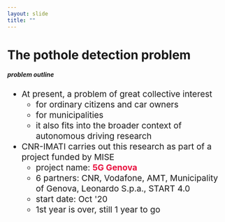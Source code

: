 ```yaml
---
layout: slide
title: ""
---
```


# The pothole detection problem
##### **problem outline**

<div markdown="1" style="font-size:2vw">

- At present, a problem of great collective interest
	- for ordinary citizens and car owners
	- for municipalities
	- it also fits into the broader context of autonomous driving research
- CNR-IMATI carries out this research as part of a project funded by MISE
	- project name: <span style="color:#e8103f"><b>5G Genova</b></span>
	- 6 partners: CNR, Vodafone, AMT, Municipality of Genova, Leonardo S.p.a., START 4.0
	- start date: Oct '20
	- 1st year is over, still 1 year to go

</div>


<!--
![grab](img/dynamic-hands-gestures-animated-gifs/grab.gif){: .slideimage height="15%" width="15%"}
![pinch](img/dynamic-hands-gestures-animated-gifs/pinch.gif){: .slideimage height="15%" width="15%"}
![tap](img/dynamic-hands-gestures-animated-gifs/tap.gif){: .slideimage height="15%" width="15%"}
![swipe-left](img/dynamic-hands-gestures-animated-gifs/swipe-left.gif){: .slideimage height="15%" width="15%"}
![swipe-right](img/dynamic-hands-gestures-animated-gifs/swipe-right.gif){: .slideimage height="15%" width="15%"}
![swipe-O](img/dynamic-hands-gestures-animated-gifs/swipe-O.gif){: .slideimage height="15%" width="15%"}
![swipe-V](img/dynamic-hands-gestures-animated-gifs/swipe-V.gif){: .slideimage height="15%" width="15%"}
![OK](img/dynamic-hands-gestures-animated-gifs/OK.gif){: .slideimage height="15%" width="15%"}
![expand](img/dynamic-hands-gestures-animated-gifs/expand.gif){: .slideimage height="15%" width="15%"}
![three](img/dynamic-hands-gestures-animated-gifs/three.gif){: .slideimage height="15%" width="15%"}
-->

<!--
![one](img/dynamic-hands-gestures-animated-gifs/one.gif){: .slideimage height="15%" width="15%"}
![two](img/dynamic-hands-gestures-animated-gifs/two.gif){: .slideimage height="15%" width="15%"}
![four](img/dynamic-hands-gestures-animated-gifs/four.gif){: .slideimage height="15%" width="15%"}
-->


<!-- figcaption class="figcaption" markdown="1">

Credits: [Visualizing the Loss Landscape of Neural Nets](https://arxiv.org/pdf/1712.09913.pdf){: .pleaseletmeclickonthislink}

</figcaption -->

